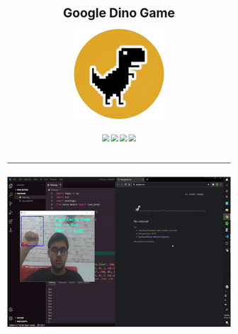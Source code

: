 <h1 align="center">Google Dino Game</h1>

<div align= "center">
<img src="Pictures\trex-bg.png" width=204px height=204px/>
<br>
<br>

[![](https://img.shields.io/badge/Made_with-Tensorflow-red?style=for-the-badge&logo=tensorflow)](https://www.tensorflow.org/)
[![](https://img.shields.io/badge/Made_with-Python-red?style=for-the-badge&logo=python)](https://www.python.org/)
[![](https://img.shields.io/badge/Made_with-keras-red?style=for-the-badge&logo=keras)](https://keras.io/)
[![](https://img.shields.io/badge/Made_with-opencv-red?style=for-the-badge&logo=opencv)](https://opencv.org/)

<br>

</div>

---
<br>

<img src="Pictures\google_dino_gif.gif" width ="600" height= "338"/>

<br><br>






